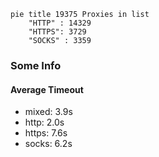 
```mermaid
pie title 19375 Proxies in list
    "HTTP" : 14329
    "HTTPS": 3729
    "SOCKS" : 3359
```

### Some Info
#### Average Timeout

- mixed: 3.9s
- http: 2.0s
- https: 7.6s
- socks: 6.2s